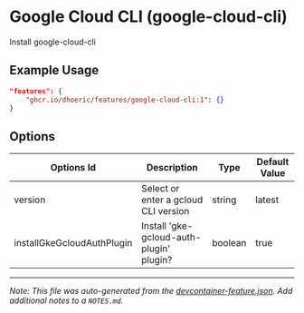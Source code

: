 
# Google Cloud CLI (google-cloud-cli)

Install google-cloud-cli

## Example Usage

```json
"features": {
    "ghcr.io/dhoeric/features/google-cloud-cli:1": {}
}
```

## Options

| Options Id | Description | Type | Default Value |
|-----|-----|-----|-----|
| version | Select or enter a gcloud CLI version | string | latest |
| installGkeGcloudAuthPlugin | Install 'gke-gcloud-auth-plugin' plugin? | boolean | true |



---

_Note: This file was auto-generated from the [devcontainer-feature.json](https://github.com/dhoeric/features/blob/main/src/google-cloud-cli/devcontainer-feature.json).  Add additional notes to a `NOTES.md`._
